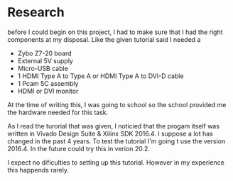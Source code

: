 # Research

before I could begin on this project, I had to make sure that I had the right components at my disposal. Like the given tutorial said I needed a

* Zybo Z7-20 board
* External 5V supply
* Micro-USB cable
* 1 HDMI Type A to Type A or HDMI Type A to DVI-D cable
* 1 Pcam 5C assembly
* HDMI or DVI monitor

At the time of writing this, I was going to school so the school provided me the hardware needed for this task. 

As I read the turorial that was given, I noticied that the progam itself was written in Vivado Design Suite & Xilinx SDK 2016.4. I suppose a lot has changed in the past 4 years. To test the tutorial I'm going t use the version 2016.4. In the future could try this in verion 20.2. 

I expect no dificulties to setting up this tutorial. However in my experience this happends rarely.